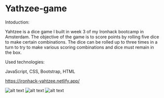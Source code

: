 # Yathzee-game

Intoduction:

Yahtzee is a dice game I built in week 3 of my Ironhack bootcamp in Amsterdam. The objective of the game is to score points by rolling five dice to make certain combinations. The dice can be rolled up to three times in a turn to try to make various scoring combinations and dice must remain in the box.

Used technologies:

JavaScript, CSS, Bootstrap, HTML

https://ironhack-yahtzee.netlify.app/

![alt text](https://res.cloudinary.com/dwnm4mxrr/image/upload/v1589892902/screenshots/yahtzee2_jx1hh6.png)
![alt text](https://res.cloudinary.com/dwnm4mxrr/image/upload/v1589892902/screenshots/yahtzee3_yc6rqi.png)
![alt text](https://res.cloudinary.com/dwnm4mxrr/image/upload/v1589892902/screenshots/yahtzee4_fmqftw.png)